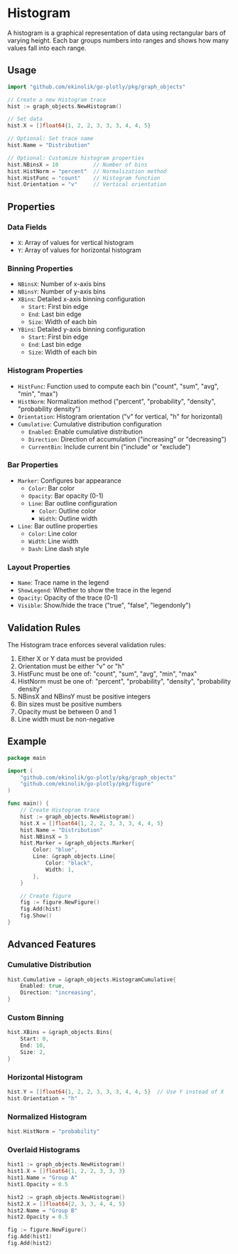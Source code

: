 # Histogram

A histogram is a graphical representation of data using rectangular bars of varying height. Each bar groups numbers into ranges and shows how many values fall into each range.

## Usage

```go
import "github.com/ekinolik/go-plotly/pkg/graph_objects"

// Create a new Histogram trace
hist := graph_objects.NewHistogram()

// Set data
hist.X = []float64{1, 2, 2, 3, 3, 3, 4, 4, 5}

// Optional: Set trace name
hist.Name = "Distribution"

// Optional: Customize histogram properties
hist.NBinsX = 10           // Number of bins
hist.HistNorm = "percent"  // Normalization method
hist.HistFunc = "count"    // Histogram function
hist.Orientation = "v"     // Vertical orientation
```

## Properties

### Data Fields
- `X`: Array of values for vertical histogram
- `Y`: Array of values for horizontal histogram

### Binning Properties
- `NBinsX`: Number of x-axis bins
- `NBinsY`: Number of y-axis bins
- `XBins`: Detailed x-axis binning configuration
  - `Start`: First bin edge
  - `End`: Last bin edge
  - `Size`: Width of each bin
- `YBins`: Detailed y-axis binning configuration
  - `Start`: First bin edge
  - `End`: Last bin edge
  - `Size`: Width of each bin

### Histogram Properties
- `HistFunc`: Function used to compute each bin ("count", "sum", "avg", "min", "max")
- `HistNorm`: Normalization method ("percent", "probability", "density", "probability density")
- `Orientation`: Histogram orientation ("v" for vertical, "h" for horizontal)
- `Cumulative`: Cumulative distribution configuration
  - `Enabled`: Enable cumulative distribution
  - `Direction`: Direction of accumulation ("increasing" or "decreasing")
  - `CurrentBin`: Include current bin ("include" or "exclude")

### Bar Properties
- `Marker`: Configures bar appearance
  - `Color`: Bar color
  - `Opacity`: Bar opacity (0-1)
  - `Line`: Bar outline configuration
    - `Color`: Outline color
    - `Width`: Outline width
- `Line`: Bar outline properties
  - `Color`: Line color
  - `Width`: Line width
  - `Dash`: Line dash style

### Layout Properties
- `Name`: Trace name in the legend
- `ShowLegend`: Whether to show the trace in the legend
- `Opacity`: Opacity of the trace (0-1)
- `Visible`: Show/hide the trace ("true", "false", "legendonly")

## Validation Rules

The Histogram trace enforces several validation rules:
1. Either X or Y data must be provided
2. Orientation must be either "v" or "h"
3. HistFunc must be one of: "count", "sum", "avg", "min", "max"
4. HistNorm must be one of: "percent", "probability", "density", "probability density"
5. NBinsX and NBinsY must be positive integers
6. Bin sizes must be positive numbers
7. Opacity must be between 0 and 1
8. Line width must be non-negative

## Example

```go
package main

import (
    "github.com/ekinolik/go-plotly/pkg/graph_objects"
    "github.com/ekinolik/go-plotly/pkg/figure"
)

func main() {
    // Create Histogram trace
    hist := graph_objects.NewHistogram()
    hist.X = []float64{1, 2, 2, 3, 3, 3, 4, 4, 5}
    hist.Name = "Distribution"
    hist.NBinsX = 5
    hist.Marker = &graph_objects.Marker{
        Color: "blue",
        Line: &graph_objects.Line{
            Color: "black",
            Width: 1,
        },
    }

    // Create figure
    fig := figure.NewFigure()
    fig.Add(hist)
    fig.Show()
}
```

## Advanced Features

### Cumulative Distribution
```go
hist.Cumulative = &graph_objects.HistogramCumulative{
    Enabled: true,
    Direction: "increasing",
}
```

### Custom Binning
```go
hist.XBins = &graph_objects.Bins{
    Start: 0,
    End: 10,
    Size: 2,
}
```

### Horizontal Histogram
```go
hist.Y = []float64{1, 2, 2, 3, 3, 3, 4, 4, 5}  // Use Y instead of X
hist.Orientation = "h"
```

### Normalized Histogram
```go
hist.HistNorm = "probability"
```

### Overlaid Histograms
```go
hist1 := graph_objects.NewHistogram()
hist1.X = []float64{1, 2, 2, 3, 3, 3}
hist1.Name = "Group A"
hist1.Opacity = 0.5

hist2 := graph_objects.NewHistogram()
hist2.X = []float64{2, 3, 3, 4, 4, 5}
hist2.Name = "Group B"
hist2.Opacity = 0.5

fig := figure.NewFigure()
fig.Add(hist1)
fig.Add(hist2)
``` 